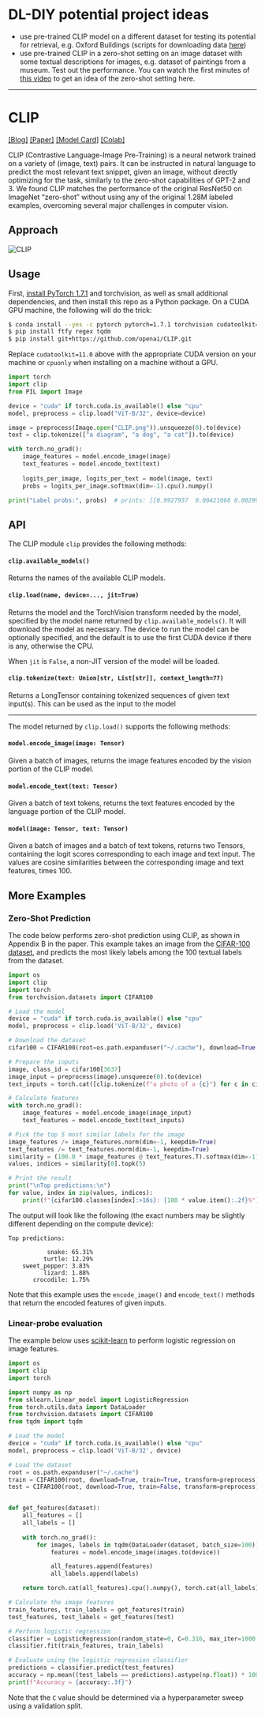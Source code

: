 # DL-DIY potential project ideas
- use pre-trained CLIP model on a different dataset for testing its potential for retrieval, e.g. Oxford Buildings (scripts for downloading data [here](https://github.com/filipradenovic/cnnimageretrieval-pytorch))
- use pre-trained CLIP in a zero-shot setting on an image dataset with some textual descriptions for images, e.g. dataset of paintings from a museum. Test out the performance. You can watch the first minutes of [this video](https://www.youtube.com/watch?v=T9XSU0pKX2E) to get an idea of the zero-shot setting here.

-----------------

# CLIP

[[Blog]](https://openai.com/blog/clip/) [[Paper]](https://cdn.openai.com/papers/Learning_Transferable_Visual_Models_From_Natural_Language_Supervision.pdf) [[Model Card]](model-card.md) [[Colab]](https://colab.research.google.com/github/openai/clip/blob/master/notebooks/Interacting_with_CLIP.ipynb)

CLIP (Contrastive Language-Image Pre-Training) is a neural network trained on a variety of (image, text) pairs. It can be instructed in natural language to predict the most relevant text snippet, given an image, without directly optimizing for the task, similarly to the zero-shot capabilities of GPT-2 and 3. We found CLIP matches the performance of the original ResNet50 on ImageNet “zero-shot” without using any of the original 1.28M labeled examples, overcoming several major challenges in computer vision.



## Approach

![CLIP](CLIP.png)



## Usage

First, [install PyTorch 1.7.1](https://pytorch.org/get-started/locally/) and torchvision, as well as small additional dependencies, and then install this repo as a Python package. On a CUDA GPU machine, the following will do the trick:

```bash
$ conda install --yes -c pytorch pytorch=1.7.1 torchvision cudatoolkit=11.0
$ pip install ftfy regex tqdm
$ pip install git+https://github.com/openai/CLIP.git
```

Replace `cudatoolkit=11.0` above with the appropriate CUDA version on your machine or `cpuonly` when installing on a machine without a GPU.

```python
import torch
import clip
from PIL import Image

device = "cuda" if torch.cuda.is_available() else "cpu"
model, preprocess = clip.load("ViT-B/32", device=device)

image = preprocess(Image.open("CLIP.png")).unsqueeze(0).to(device)
text = clip.tokenize(["a diagram", "a dog", "a cat"]).to(device)

with torch.no_grad():
    image_features = model.encode_image(image)
    text_features = model.encode_text(text)
    
    logits_per_image, logits_per_text = model(image, text)
    probs = logits_per_image.softmax(dim=-1).cpu().numpy()

print("Label probs:", probs)  # prints: [[0.9927937  0.00421068 0.00299572]]
```


## API

The CLIP module `clip` provides the following methods:

#### `clip.available_models()`

Returns the names of the available CLIP models.

#### `clip.load(name, device=..., jit=True)`

Returns the model and the TorchVision transform needed by the model, specified by the model name returned by `clip.available_models()`. It will download the model as necessary. The device to run the model can be optionally specified, and the default is to use the first CUDA device if there is any, otherwise the CPU.

When `jit` is `False`, a non-JIT version of the model will be loaded.

#### `clip.tokenize(text: Union[str, List[str]], context_length=77)`

Returns a LongTensor containing tokenized sequences of given text input(s). This can be used as the input to the model

---

The model returned by `clip.load()` supports the following methods:

#### `model.encode_image(image: Tensor)`

Given a batch of images, returns the image features encoded by the vision portion of the CLIP model.

#### `model.encode_text(text: Tensor)`

Given a batch of text tokens, returns the text features encoded by the language portion of the CLIP model.

#### `model(image: Tensor, text: Tensor)`

Given a batch of images and a batch of text tokens, returns two Tensors, containing the logit scores corresponding to each image and text input. The values are cosine similarities between the corresponding image and text features, times 100.



## More Examples

### Zero-Shot Prediction

The code below performs zero-shot prediction using CLIP, as shown in Appendix B in the paper. This example takes an image from the [CIFAR-100 dataset](https://www.cs.toronto.edu/~kriz/cifar.html), and predicts the most likely labels among the 100 textual labels from the dataset.

```python
import os
import clip
import torch
from torchvision.datasets import CIFAR100

# Load the model
device = "cuda" if torch.cuda.is_available() else "cpu"
model, preprocess = clip.load('ViT-B/32', device)

# Download the dataset
cifar100 = CIFAR100(root=os.path.expanduser("~/.cache"), download=True, train=False)

# Prepare the inputs
image, class_id = cifar100[3637]
image_input = preprocess(image).unsqueeze(0).to(device)
text_inputs = torch.cat([clip.tokenize(f"a photo of a {c}") for c in cifar100.classes]).to(device)

# Calculate features
with torch.no_grad():
    image_features = model.encode_image(image_input)
    text_features = model.encode_text(text_inputs)

# Pick the top 5 most similar labels for the image
image_features /= image_features.norm(dim=-1, keepdim=True)
text_features /= text_features.norm(dim=-1, keepdim=True)
similarity = (100.0 * image_features @ text_features.T).softmax(dim=-1)
values, indices = similarity[0].topk(5)

# Print the result
print("\nTop predictions:\n")
for value, index in zip(values, indices):
    print(f"{cifar100.classes[index]:>16s}: {100 * value.item():.2f}%")
```

The output will look like the following (the exact numbers may be slightly different depending on the compute device):

```
Top predictions:

           snake: 65.31%
          turtle: 12.29%
    sweet_pepper: 3.83%
          lizard: 1.88%
       crocodile: 1.75%
```

Note that this example uses the `encode_image()` and `encode_text()` methods that return the encoded features of given inputs.


### Linear-probe evaluation

The example below uses [scikit-learn](https://scikit-learn.org/) to perform logistic regression on image features.

```python
import os
import clip
import torch

import numpy as np
from sklearn.linear_model import LogisticRegression
from torch.utils.data import DataLoader
from torchvision.datasets import CIFAR100
from tqdm import tqdm

# Load the model
device = "cuda" if torch.cuda.is_available() else "cpu"
model, preprocess = clip.load('ViT-B/32', device)

# Load the dataset
root = os.path.expanduser("~/.cache")
train = CIFAR100(root, download=True, train=True, transform=preprocess)
test = CIFAR100(root, download=True, train=False, transform=preprocess)


def get_features(dataset):
    all_features = []
    all_labels = []
    
    with torch.no_grad():
        for images, labels in tqdm(DataLoader(dataset, batch_size=100)):
            features = model.encode_image(images.to(device))

            all_features.append(features)
            all_labels.append(labels)

    return torch.cat(all_features).cpu().numpy(), torch.cat(all_labels).cpu().numpy()

# Calculate the image features
train_features, train_labels = get_features(train)
test_features, test_labels = get_features(test)

# Perform logistic regression
classifier = LogisticRegression(random_state=0, C=0.316, max_iter=1000, verbose=1)
classifier.fit(train_features, train_labels)

# Evaluate using the logistic regression classifier
predictions = classifier.predict(test_features)
accuracy = np.mean((test_labels == predictions).astype(np.float)) * 100.
print(f"Accuracy = {accuracy:.3f}")
```

Note that the `C` value should be determined via a hyperparameter sweep using a validation split.
